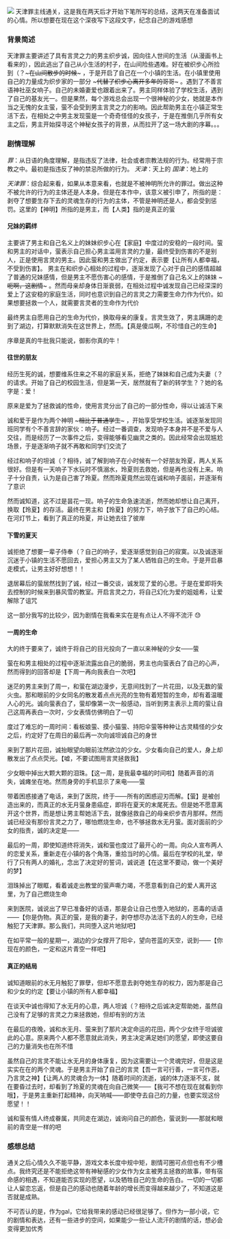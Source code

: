 ![](https://cdn.jsdelivr.net/gh/SteinsHead/ImageBed/img/2022/Amatsutsumi.jpg)
天津罪主线通关，这是我在两天后才开始下笔所写的总结，这两天在准备面试的心情。所以想要在现在这个深夜写下这段文字，纪念自己的游戏感想

### 背景简述

天津罪主要讲述了具有言灵之力的男主织步诚，因向往人世间的生活（从漫画书上看来的），因此逃出了自己从小生活的村子，在山间险些遇难。好在被织步心所捡到（？~~~在山间散步的时候~~~ ，于是开启了自己在一个小镇的生活。在小镇里使用自己的力量成为织步家的一部分 ~~~代替了织步心离开多年的哥哥~~~ 。遇到了不善言语神社巫女响子。自己的未婚妻爱也跟着出来了。男主同样体验了学校生活，遇到了自己的基友光一。但是果然，每个游戏总会出现一个很神秘的少女，她就是本作当之无愧的女主萤，萤不会受到男主言灵之力的影响。因此帮助男主在小镇正常生活下去，在相处之中男主发现萤是一个奇奇怪怪的女孩子，于是在推倒几乎所有女主之后，男主开始探寻这个神秘女孩子的背景，从而拉开了这一场大剧的序幕。。。

### 剧情理解

*罪*：从日语的角度理解，是指违反了法律，社会或者宗教法规的行为。经常用于宗教之中。最初是指违反了神的禁忌所做的行为。
*天津*：天上的  *国津*：地上的

*天津罪*：综合起来看，如果从本意来看，也就是不被神明所允许的罪过。做出这种不被允许的行为的主体还是人本身。但是在本作中，该意义被引申了，所指的是：剥夺了想要生存下去的灵魂生存的行为的主体，不管是神明还是人，都会受到惩罚。这里的【神明】所指的是男主，而【人类】指的是真正的萤

#### 兄妹的羁绊

主要讲了男主和自己名义上的妹妹织步心在【家庭】中度过的安稳的一段时间。萤和男主的对话中，萤表示自己担心男主滥用言灵的力量，最终受到伤害的不是别人，正是使用言灵的男主。因此萤和男主做出了约定，表示要【让所有人都幸福，不受到伤害】。
男主在和织步心相处的过程中，逐渐发现了心对于自己的感情超越了普通的兄妹感情，但是男主不愿伤害心的感情，于是推倒了自己名义上的妹妹 ~~~呃啊，这剧情~~~ 。然而母亲却身体日渐衰弱，在相处过程中诚发现自己已经深深的爱上了这安稳的家庭生活，同时也意识到自己的言灵之力需要生命力作为代价。如果想要拯救一个人，就需要言灵者的生命作为代价

最终男主自愿用自己的生命为代价，换取母亲的康复。言灵生效了，男主蹒跚的走到了湖边，打算默默消失在这世界上，然而。【真是傻瓜啊，不珍惜自己的生命】

序章是真的牛批我只能说，御影你真的牛！

#### 往世的朋友

经历生死的诚，想要维系住来之不易的家庭关系，拒绝了妹妹和自己成为夫妻（？的请求。开始了自己的校园生活，但是第一天，居然就有了新的转学生？？她的名字是：爱！

原来是爱为了拯救诚的性命，使用言灵分出了自己的一部分性命，得以让诚活下来

诚和爱于是作为两个神明 ~~~相比于普通学生~~~ ，开始享受学校生活。诚逐渐发现同班同学有个不善言辞的家伙：响子。经过一番调查，发现响子本身并不是不爱与人交往，而是经历了一次事件之后，变得能够看见幽灵之类的。因此经常会出现尴尬场景，于是逐渐响子就不再敢和同学们交流了

经过和响子的坦诚（？相待，诚了解到响子在小时候有一个好朋友玲夏，两人关系很好。但是有一天响子下水玩时不慎溺水，玲夏则去救她，但是再也没有上来。响子十分自责，认为是自己害了玲夏。然而玲夏竟然出现在诚和响子面前，并逐渐有了意识

然而诚知道，这不过是昙花一现。响子的生命急速流逝，然而她却想让自己离开，换取【玲夏】的存活。最终在男主和【玲夏】的努力下，响子放下了自己的心结。在河灯节上，看到了真正的玲夏，并让她去往了彼岸

#### 下雪的夏天

诚拒绝了想要一辈子侍奉（？自己的响子，爱逐渐感觉到自己的寂寞。以及诚逐渐沉迷于小镇的生活不愿回去，爱担心男主又为了某人牺牲自己的生命。于是开启暴走模式，让男主好好想想！！

退居幕后的萤居然找到了诚，经过一番交谈，诚发现了爱的心思。于是在爱即将失去控制的时候来到暴风雪的教室。开启言灵之力，将自己幻化为爱的姐姐希，让爱解除了诅咒

这一部分我写的比较少，因为剧情在我看来实在是有点让人不得不流汗 😓

#### 一周的生命

大的终于要来了，诚终于将自己的目光投向了一直以来神秘的少女——萤

萤在和男主相处的过程中逐渐流露出自己的脆弱，男主也向萤表白了自己的心声，然而得到的回答却是【下周一再向我表白一次吧】

迷茫的男主来到了周一，和萤在湖边漫步，无意间找到了一片花田，以及无数的萤火虫。那和眼前的少女同名的散发着点点光亮的生物有着短暂的生命，却有着温暖人心的光。诚向萤表白了，萤却像第一次一般感动，当听到男主表示上周的萤让自己这周再表白一次时，少女表情仿佛明白了一切

度过了难忘的一周时间：看板娘萤、摸小猫萤、持阳伞萤等种种让古灵精怪的少女之后，约定好了在周日的最后再一次向诚坦诚自己的身世

来到了那片花田，诚抬眼望向眼前泫然欲泣的少女。少女看向自己的爱人，身上却散发出了点点荧光。【嘘，不要试图用言灵拯救我】

少女眼中掉出大颗大颗的泪珠。【这一周，是我最幸福的时间啦】随着声音的消失，诚瘫坐在地。然而身旁的手机显示了来电——萤

带着困惑接通了电话，来到了医院，终于——所有的困惑迎刃而解。【萤】是被创造出来的，而真正的水无月萤身患癌症，即将在夏天的末尾死去。但是她不愿意离开这个世界，而是想让男主帮她活下去，就像拯救自己的母亲织步杏月那样。然而诚已经没有那份言灵之力了，哪怕燃烧生命，也不够拯救水无月萤。面对面前的少女的指责，诚的决定是——

最后的一周，即使知道终将消失，诚和萤也度过了最开心的一周。向众人宣布两人的恋爱关系，重新走在小镇的各个角落，重拾当时的心情。最后在学校的礼堂，举行了只有两人的婚礼，念出了决定好的誓词，诚说道【在这里不要动，做一个美好的梦】

泪珠掉出了眼眶，看着诚走出教堂的萤声嘶力竭，不愿意看到自己的爱人离开这里，为了自己燃烧生命

来到医院，诚说出了早已准备好的话语，那是会让自己也堕入地狱的，恶毒的话语——【你是伪物。真正的萤，是我的妻子，剥夺想尽办法活下去的人的生命，已经触犯了天津罪。那么我们，共同堕入这片地狱吧】

在如平常一般的星期一，湖边的少女撑开了阳伞，望向苍蓝的天空，说到——【你现在的颜色，一定和这片青空一样吧】

#### 真正的结局

诚知道眼前的水无月触犯了罪孽，但却不愿意去剥夺她生存的权力，因为那是自己和少女的约定【要让小镇的所有人都幸福】

在谈天中诚也得知了水无月的心意，两人坦诚（？相待之后诚决定帮助她，虽然自己没有了足够的言灵之力来拯救她，但却有别的方法

在最后的夜晚，诚和水无月、萤来到了那片决定命运的花田，两个少女终于坦诚彼此的心意。原来两个人都不愿意就此消失，男主决定满足她们的愿望，即使这要自己的力量消失也在所不惜

虽然自己的言灵不能让水无月的身体康复，因为这需要让一个灵魂完好，但是这是实实在在的两个灵魂。于是男主开始了自己的言灵【吾一言可行善，一言可作恶，乃言灵之神】【让两人的灵魂合为一体】随着时间的流逝，诚的体力逐渐不支，就在要昏过去时，却看到了玲夏的灵魂在向自己微笑——【我可不想在现在就看到你哦】，于是男主重新打起精神，向天呐喊——即使夺去自己的力量，也要实现这份愿望！！

诚和萤有情人终成眷属，共同走在湖边，诚询问自己的颜色，萤说到——那就和眼前的青空是一样的吧

### 感想总结

通关之后心情久久不能平静，游戏文本长度中规中矩，剧情可圈可点但也有不少槽点。我终究还是不能拒绝这带有神秘感的少女作为女主被男主拯救的故事，带有宿命感的相遇，不知道能否实现的愿望，以及牺牲自己的生命的告白。一切的一切都让人留恋忘返，但是自己的感动也随着年龄的增长而变得越来越少了，不知道这是否就是成熟。

不可否认的是，作为gal，它给我带来的感动已经很足够了。但作为一部小说，它的剧情和表达，还有一些进步的空间，如果能少一些让人流汗的剧情的话，想必会变得更加优秀